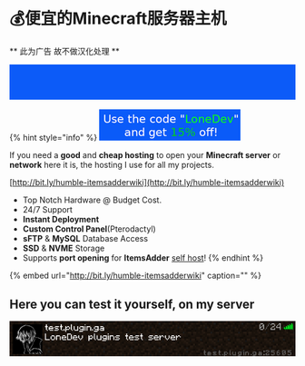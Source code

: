 # 💰便宜的Minecraft服务器主机
** 此为广告 故不做汉化处理 **

![](.gitbook/assets/mmica0s.gif)

{% hint style="info" %}
![](.gitbook/assets/immagine%20%2826%29.png)

If you need a **good** and **cheap hosting** to open your **Minecraft server** or **network** here it is, the hosting I use for all my projects.

[http://bit.ly/humble-itemsadderwiki](http://bit.ly/humble-itemsadderwiki)

* Top Notch Hardware @ Budget Cost.
* 24/7 Support
* **Instant Deployment**
* **Custom Control Panel**\(Pterodactyl\)
* **sFTP** & **MySQL** Database Access
* **SSD** & **NVME** Storage
* Supports **port opening** for **ItemsAdder** [self host](plugin-usage/resourcepack-hosting/resourcepack-self-hosting.md)!
{% endhint %}

{% embed url="http://bit.ly/humble-itemsadderwiki" caption="" %}

## Here you can test it yourself, on my server

![](.gitbook/assets/immagine%20%2823%29.png)

